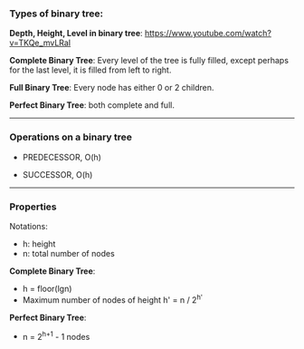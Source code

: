 ### Types of binary tree:

**Depth, Height, Level in binary tree**: https://www.youtube.com/watch?v=TKQe_mvLRaI

**Complete Binary Tree**: Every level of the tree is fully filled, except perhaps for the last level, it is filled from left to right.

**Full Binary Tree**: Every node has either 0 or 2 children.

**Perfect Binary Tree**: both complete and full.

---

### Operations on a binary tree

- PREDECESSOR, O(h)

- SUCCESSOR, O(h)

---

### Properties

Notations:
  - h: height
  - n: total number of nodes

**Complete Binary Tree**:
  - h = floor(lgn)
  - Maximum number of nodes of height h' = n / 2<sup>h'</sup>

**Perfect Binary Tree**:

  - n = 2<sup>h+1</sup> - 1 nodes
